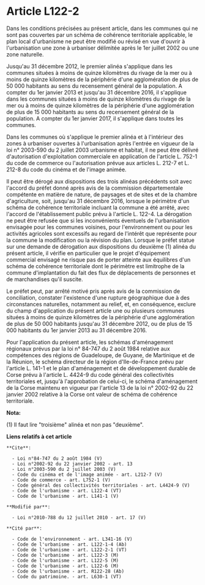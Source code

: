 # Article L122-2

Dans les conditions précisées au présent article, dans les communes qui ne sont pas couvertes par un schéma de cohérence
territoriale applicable, le plan local d'urbanisme ne peut être modifié ou révisé en vue d'ouvrir à l'urbanisation une zone à
urbaniser délimitée après le 1er juillet 2002 ou une zone naturelle. 

Jusqu'au 31 décembre 2012, le premier alinéa s'applique dans les communes situées à moins de quinze kilomètres du rivage de
la mer ou à moins de quinze kilomètres de la périphérie d'une agglomération de plus de 50 000 habitants au sens du
recensement général de la population. A compter du 1er janvier 2013 et jusqu'au 31 décembre 2016, il s'applique dans les
communes situées à moins de quinze kilomètres du rivage de la mer ou à moins de quinze kilomètres de la périphérie d'une
agglomération de plus de 15 000 habitants au sens du recensement général de la population. A compter du 1er janvier 2017, il
s'applique dans toutes les communes. 

Dans les communes où s'applique le premier alinéa et à l'intérieur des zones à urbaniser ouvertes à l'urbanisation après
l'entrée en vigueur de la loi n° 2003-590 du 2 juillet 2003 urbanisme et habitat, il ne peut être délivré d'autorisation
d'exploitation commerciale en application de l'article L. 752-1 du code de commerce ou l'autorisation prévue aux articles L.
212-7 et L. 212-8 du code du cinéma et de l'image animée. 

Il peut être dérogé aux dispositions des trois alinéas précédents soit avec l'accord du préfet donné après avis de la
commission départementale compétente en matière de nature, de paysages et de sites et de la chambre d'agriculture, soit,
jusqu'au 31 décembre 2016, lorsque le périmètre d'un schéma de cohérence territoriale incluant la commune a été arrêté, avec
l'accord de l'établissement public prévu à l'article L. 122-4. La dérogation ne peut être refusée que si les inconvénients
éventuels de l'urbanisation envisagée pour les communes voisines, pour l'environnement ou pour les activités agricoles sont
excessifs au regard de l'intérêt que représente pour la commune la modification ou la révision du plan. Lorsque le préfet
statue sur une demande de dérogation aux dispositions du deuxième (1) alinéa du présent article, il vérifie en particulier
que le projet d'équipement commercial envisagé ne risque pas de porter atteinte aux équilibres d'un schéma de cohérence
territoriale dont le périmètre est limitrophe de la commune d'implantation du fait des flux de déplacements de personnes et
de marchandises qu'il suscite. 

Le préfet peut, par arrêté motivé pris après avis de la commission de conciliation, constater l'existence d'une rupture
géographique due à des circonstances naturelles, notamment au relief, et, en conséquence, exclure du champ d'application du
présent article une ou plusieurs communes situées à moins de quinze kilomètres de la périphérie d'une agglomération de plus
de 50 000 habitants jusqu'au 31 décembre 2012, ou de plus de 15 000 habitants du 1er janvier 2013 au 31 décembre 2016. 

Pour l'application du présent article, les schémas d'aménagement régionaux prévus par la loi n° 84-747 du 2 août 1984
relative aux compétences des régions de Guadeloupe, de Guyane, de Martinique et de la Réunion, le schéma directeur de la
région d'Ile-de-France prévu par l'article L. 141-1 et le plan d'aménagement et de développement durable de Corse prévu à
l'article L. 4424-9 du code général des collectivités territoriales et, jusqu'à l'approbation de celui-ci, le schéma
d'aménagement de la Corse maintenu en vigueur par l'article 13 de la loi n° 2002-92 du 22 janvier 2002 relative à la Corse
ont valeur de schéma de cohérence territoriale.

**Nota:**

(1) Il faut lire "troisième" alinéa et non pas "deuxième".

**Liens relatifs à cet article**

	**Cite**:

	  - Loi n°84-747 du 2 août 1984 (V)
	  - Loi n°2002-92 du 22 janvier 2002 - art. 13
	  - Loi n°2003-590 du 2 juillet 2003 (V)
	  - Code du cinéma et de l'image animée - art. L212-7 (V)
	  - Code de commerce - art. L752-1 (V)
	  - Code général des collectivités territoriales - art. L4424-9 (V)
	  - Code de l'urbanisme - art. L122-4 (VT)
	  - Code de l'urbanisme - art. L141-1 (V)

	**Modifié par**:

	  - Loi n°2010-788 du 12 juillet 2010 - art. 17 (V)

	**Cité par**:

	  - Code de l'environnement - art. L341-16 (V)
	  - Code de l'urbanisme - art. L122-1-4 (Ab)
	  - Code de l'urbanisme - art. L122-2-1 (VT)
	  - Code de l'urbanisme - art. L122-3 (M)
	  - Code de l'urbanisme - art. L122-5 (M)
	  - Code de l'urbanisme - art. L122-6 (M)
	  - Code de l'urbanisme - art. R122-28 (Ab)
	  - Code du patrimoine. - art. L630-1 (VT)
